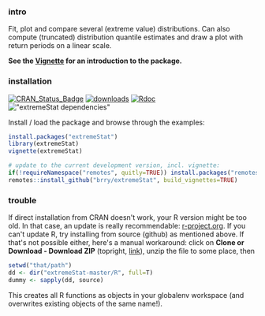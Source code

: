 ### intro

Fit, plot and compare several (extreme value) distributions. 
Can also compute (truncated) distribution quantile estimates and draw a plot with return periods on a linear scale.

**See the [Vignette](https://cran.r-project.org/package=extremeStat/vignettes/extremeStat.html) for an introduction to the package.**

### installation

[![CRAN_Status_Badge](https://www.r-pkg.org/badges/version-last-release/extremeStat)](https://cran.r-project.org/package=extremeStat) 
[![downloads](https://cranlogs.r-pkg.org/badges/extremeStat)](https://www.r-pkg.org/services)
[![Rdoc](https://www.rdocumentation.org/badges/version/extremeStat)](https://www.rdocumentation.org/packages/extremeStat)
!["extremeStat dependencies"](https://tinyverse.netlify.com/badge/extremeStat)


Install / load the package and browse through the examples:
```R
install.packages("extremeStat")
library(extremeStat)
vignette(extremeStat)

# update to the current development version, incl. vignette:
if(!requireNamespace("remotes", quitly=TRUE)) install.packages("remotes")
remotes::install_github("brry/extremeStat", build_vignettes=TRUE)
```

### trouble

If direct installation from CRAN doesn't work, your R version might be too old. In that case, an update is really recommendable: [r-project.org](https://www.r-project.org/). If you can't update R, try installing from source (github) as mentioned above. If that's not possible either, here's a manual workaround:
click on **Clone or Download - Download ZIP** (topright, [link](https://github.com/brry/extremeStat/archive/master.zip)), unzip the file to some place, then
```R
setwd("that/path")
dd <- dir("extremeStat-master/R", full=T)
dummy <- sapply(dd, source)
```
This creates all R functions as objects in your globalenv workspace (and overwrites existing objects of the same name!).
